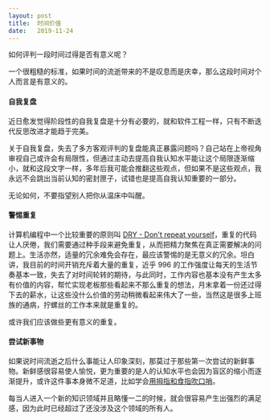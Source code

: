 ```yaml
---
layout: post
title:  时间价值
date:   2019-11-24
---
```


如何评判一段时间过得是否有意义呢？

一个很粗糙的标准，如果时间的流逝带来的不是叹息而是庆幸，那么这段时间对个人而言是有意义的。

#### 自我复盘

近日愈发觉得阶段性的自我复盘是十分有必要的，就和软件工程一样，只有不断迭代反思改进才能趋于完美。

关于自我复盘，失去了多方客观评判的复盘能真正暴露问题吗？自己站在上帝视角审视自己或许会有局限性，但通过主动去提高自我认知水平能让这个局限逐渐缩小，就和这段文字一样，多年后我可能会推翻这些观点，但如果不是这些观点，我永远不会跳出当前认知的密封匣子，试错也是提高自我认知重要的一部分。

无论如何，不要指望别人把你从温床中叫醒。

#### 警惕重复

计算机编程中一个比较重要的原则叫 [DRY - Don't repeat yourself](https://en.wikipedia.org/wiki/Don%27t_repeat_yourself)，重复的代码让人厌倦，我们需要通过种手段来避免重复，从而把精力聚焦在真正需要解决的问题上。生活亦然，适量的冗余难免会存在，最应该警惕的是无意义的冗余。坦白讲，我目前的时间开销充斥着大量的重复，近乎 996 的工作强度让每天的生活节奏基本一致，失去了对时间轮转的期待，与此同时，工作内容也基本没有产生太多有价值的内容，帮忙实现老板那些看起来不那么重复的想法，月末拿着一份还过得下去的薪水，让这些没什么价值的劳动稍微看起来伟大了一些，当然这是很多上班族的通病，拧螺丝的工作本来就是重复的。

或许我们应该做些更有意义的重复。

#### 尝试新事物

如果说时间流逝之后什么事能让人印象深刻，那莫过于那些第一次尝试的新鲜事物。新鲜感很容易使人愉悦，更为重要的是人的认知水平也会因为盲区的缩小而逐渐提升，或许这件事本身微不足道，比如学会[用拇指和食指吹口哨](https://www.wikihow.com/Whistle)。

每当人进入一个新的知识领域并且略懂一二的时候，就会很容易产生出强烈的满足感，因为此时已经超过了还没涉及这个领域的所有人。







